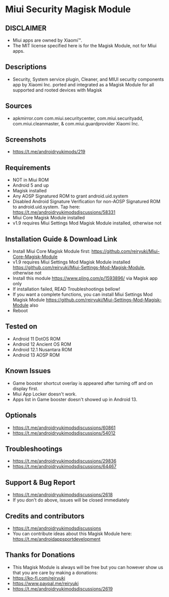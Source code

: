 # Miui Security Magisk Module

## DISCLAIMER
- Miui apps are owned by Xiaomi™.
- The MIT license specified here is for the Magisk Module, not for Miui apps.

## Descriptions
- Security, System service plugin, Cleaner, and MIUI security components app by Xiaomi Inc. ported and integrated as a Magisk Module for all supported and rooted devices with Magisk

## Sources
- apkmirror.com com.miui.securitycenter, com.miui.securityadd, com.miui.cleanmaster, & com.miui.guardprovider Xiaomi Inc.

## Screenshots
- https://t.me/androidryukimods/219

## Requirements
- NOT in Miui ROM
- Android 5 and up
- Magisk installed
- Any AOSP Signatured ROM to grant android.uid.system
- Disabled Android Signature Verification for non-AOSP Signatured ROM to android.uid.system. Tap here: https://t.me/androidryukimodsdiscussions/58331
- Miui Core Magisk Module installed
- v1.9 requires Miui Settings Mod Magisk Module installed, otherwise not

## Installation Guide & Download Link
- Install Miui Core Magisk Module first: https://github.com/reiryuki/Miui-Core-Magisk-Module
- v1.9 requires Miui Settings Mod Magisk Module installed https://github.com/reiryuki/Miui-Settings-Mod-Magisk-Module, otherwise not
- Install this module https://www.pling.com/p/1593896/ via Magisk app only
- If installation failed, READ Troubleshootings bellow!
- If you want a complete functions, you can install Miui Settings Mod Magisk Module https://github.com/reiryuki/Miui-Settings-Mod-Magisk-Module also
- Reboot

## Tested on
- Android 11 DotOS ROM
- Android 12 Ancient OS ROM
- Android 12.1 Nusantara ROM
- Android 13 AOSP ROM

## Known Issues
- Game booster shortcut overlay is appeared after turning off and on display first.
- Miui App Locker doesn't work.
- Apps list in Game booster doesn't showed up in Android 13.

## Optionals
- https://t.me/androidryukimodsdiscussions/60861
- https://t.me/androidryukimodsdiscussions/54012

## Troubleshootings
- https://t.me/androidryukimodsdiscussions/29836
- https://t.me/androidryukimodsdiscussions/64467

## Support & Bug Report
- https://t.me/androidryukimodsdiscussions/2618
- If you don't do above, issues will be closed immediately

## Credits and contributors
- https://t.me/androidryukimodsdiscussions
- You can contribute ideas about this Magisk Module here: https://t.me/androidappsportdevelopment

## Thanks for Donations
- This Magisk Module is always will be free but you can however show us that you are care by making a donations:
- https://ko-fi.com/reiryuki
- https://www.paypal.me/reiryuki
- https://t.me/androidryukimodsdiscussions/2619


